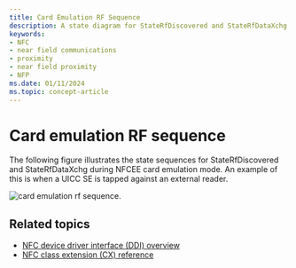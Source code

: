```yaml
---
title: Card Emulation RF Sequence
description: A state diagram for StateRfDiscovered and StateRfDataXchg during NFCEE card emulation mode.
keywords:
- NFC
- near field communications
- proximity
- near field proximity
- NFP
ms.date: 01/11/2024
ms.topic: concept-article
---
```


# Card emulation RF sequence

The following figure illustrates the state sequences for StateRfDiscovered and StateRfDataXchg during NFCEE card emulation mode. An example of this is when a UICC SE is tapped against an external reader.

![card emulation rf sequence.](images/cardemulationrfsequence.png)

## Related topics

- [NFC device driver interface (DDI) overview](/windows-hardware/drivers/ddi/index)
- [NFC class extension (CX) reference](/windows-hardware/drivers/ddi/index)
